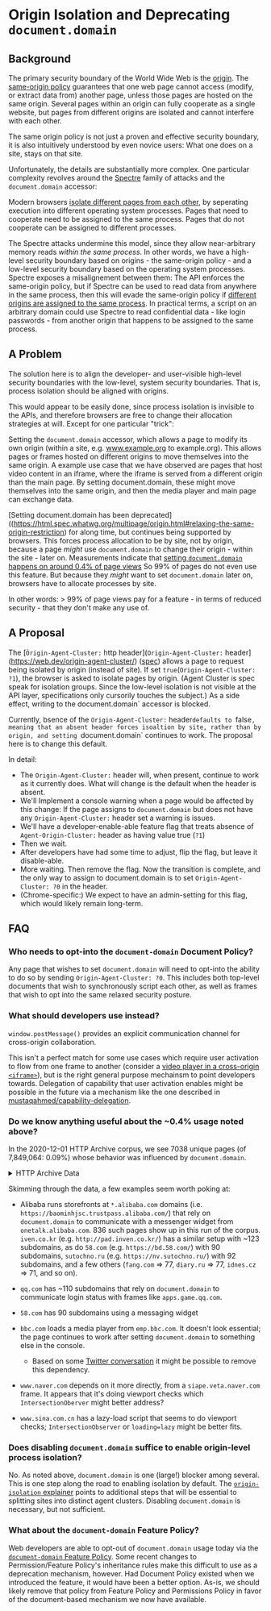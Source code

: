 # Origin Isolation and Deprecating `document.domain`

## Background

The primary security boundary of the World Wide Web is the
[origin](https://html.spec.whatwg.org/multipage/origin.html#origin). The
[same-origin policy](https://developer.mozilla.org/en-US/docs/Web/Security/Same-origin_policy)
guarantees that one web page cannot access (modify, or extract data
from) another page, unless those pages are hosted on the same origin.
Several pages within an origin can fully cooperate as a single website,
but pages from different origins are isolated and cannot
interfere with each other.

The same origin policy is not just a proven and effective security boundary,
it is also intuitively understood by even novice users: What one does on a
site, stays on that site.

Unfortunately, the details are substantially more complex. One particular
complexity revolves around the
[Spectre](https://en.wikipedia.org/wiki/Spectre_%28security_vulnerability%29)
family of attacks and the `document.domain` accessor:

Modern browsers [isolate different pages from each other](https://www.chromium.org/Home/chromium-security/site-isolation), by seperating execution into
different operating system processes. Pages that need to cooperate need to
be assigned to the same process. Pages that do not cooperate can be assigned
to different processes.

The Spectre attacks undermine this model, since they allow near-arbitrary
memory reads *within the same process*. In other words, we have a high-level
security boundary based on origins - the same-origin policy - and a low-level
security boundary based on the operating system processes. Spectre exposes a
misalignement between them: The API enforces the same-origin policy, but if
Spectre can be used to read data from anywhere in the same process, then this
will evade the same-origin policy if
[different origins are assigned to the
same process](https://chromium.googlesource.com/chromium/src/+/master/docs/security/side-channel-threat-model.md#multiple-origins-within-a-siteinstance).
In practical terms, a script on an arbitrary domain could use
Spectre to read confidential data - like login passwords - from another origin
that happens to be assigned to the same process.

## A Problem

The solution here is to align the developer- and user-visible high-level
security boundaries with the low-level, system security boundaries.
That is, process isolation should be aligned with origins.

This would appear to be easily done, since process isolation is invisible
to the APIs, and therefore browsers are free to change their allocation
strategies at will. Except for one particular "trick":

Setting the `document.domain` accessor, which allows a page to modify its
own origin (within a site, e.g. www.example.org to example.org). This allows
pages or frames hosted on different origins to move themselves into the
same origin. A example use case that we have observed are pages that host video
content in an iframe, where the iframe is served from a different origin than
the main page. By setting document.domain, these might move themselves into
the same origin, and then the media player and main page can exchange data.

[Setting document.domain has been deprecated]((https://html.spec.whatwg.org/multipage/origin.html#relaxing-the-same-origin-restriction)
for along time, but continues being supported by browsers.
This forces process allocation to be by site,
not by origin, because a page *might* use `document.domain` to change their
origin - within the site - later on. Measurements indicate that [setting
`document.domain` happens on around 0.4% of page views](https://chromestatus.com/metrics/feature/timeline/popularity/2544)  So 99% of pages do not even use this feature. But because they *might* want
to set `document.domain` later on, browsers have to allocate processes by site.

In other words: > 99% of page views pay for a feature - in terms of reduced
security - that they don't make any use of.

## A Proposal

The [`Òrigin-Agent-Cluster:` http header](`Origin-Agent-Cluster:` header](https://web.dev/origin-agent-cluster/)
([spec](https://html.spec.whatwg.org/multipage/origin.html#origin-keyed-agent-clusters))
allows a page to request being isolated by origin (instead of site). If set
`true`(`Origin-Agent-Cluster: ?1`), the browser is asked to isolate pages by
origin. (Agent Cluster is spec speak for isolation groups. Since the low-level
isolation is not visible at the API layer, specifications only cursorily
touches the subject.) As a side effect, writing to the  document.domain`
accessor is blocked.

Currently, bsence of the `Origin-Agent-Cluster:` header`defaults to `false`,
meaning that an absent header forces isoaltion by site, rather than by origin,
and setting `document.domain` continues to work. The proposal here is to change
this default.

In detail:

* The `Origin-Agent-Cluster:` header will, when present, continue to work as
  it currently does. What will change is the default when the header is absent.
* We'll Implement a console warning when a page would be affected by this
  change: If the page assigns to `document.domain` but does not have
  any `Origin-Agent-Cluster:` header set a warning is issues.
* We'll have a developer-enable-able feature flag that treats absence of
  `Agent-Origin-Cluster:` header as having value true (`?1`)
* Then we wait.
* After developers have had some time to adjust, flip the flag, but leave it
  disable-able.
* More waiting. Then remove the flag. Now the transition is
  complete, and the only way to assign to document.domain is to set
  `Origin-Agent-Cluster: ?0` in the header.
* (Chrome-specific:) We expect to have an admin-setting for this flag, which
  would likely remain long-term.

## FAQ

### Who needs to opt-into the `document-domain` Document Policy?

Any page that wishes to set `document.domain` will need to opt-into the ability to do so by sending `Origin-Agent-Cluster: ?0`. This includes both top-level documents that wish to synchronously script each other, as well as frames that wish to opt into the same relaxed security posture.

### What should developers use instead?

`window.postMessage()` provides an explicit communication channel for cross-origin collaboration.

This isn't a perfect match for some use cases which require user activation to flow from one frame to another (consider a [video player in a cross-origin `<iframe>`](https://twitter.com/JibberJim/status/1318134009252237312)), but is the right general purpose mechainsm to point developers towards. Delegation of capability that user activation enables might be possible in the future via a mechanism like the one described in [mustaqahmed/capability-delegation](https://github.com/mustaqahmed/capability-delegation).

### Do we know anything useful about the ~0.4% usage noted above?

In the 2020-12-01 HTTP Archive corpus, we see 7038 unique pages (of 7,849,064: 0.09%) whose behavior was influenced by `document.domain`. 

<details>
   <summary>HTTP Archive Data</summary>

Raw data produced by the following query is available in CSV format at https://github.com/mikewest/deprecating-document-domain/blob/main/2020-12-document-domain-usage.csv. 

```sql
SELECT
  url, NET.REG_DOMAIN(url) as host
FROM
  (
    SELECT * FROM httparchive.pages.2020_12_01_desktop
    UNION ALL
    SELECT * FROM httparchive.pages.2020_12_01_mobile
  )
WHERE
  # DocumentDomainEnabledCrossOriginAccess
  JSON_EXTRACT(payload, '$._blinkFeatureFirstUsed.Features.2544') IS NOT NULL
  # DocumentDomainBlockedCrossOriginAccess
  OR JSON_EXTRACT(payload, '$._blinkFeatureFirstUsed.Features.2543') IS NOT NULL
GROUP BY
  url
ORDER BY
  host ASC
```

</details>

Skimming through the data, a few examples seem worth poking at:

* Alibaba runs storefronts at `*.alibaba.com` domains (i.e. `https://baominhjsc.trustpass.alibaba.com/`) that rely on `document.domain` to communicate with a messenger widget from `onetalk.alibaba.com`. 836 such pages show up in this run of the corpus. `iven.co.kr` (e.g. `http://pad.inven.co.kr/`) has a similar setup with ~123 subdomains, as do `58.com` (e.g. `https://bd.58.com/`) with 90 subdomains, `sutochno.ru` (e.g. `https://nv.sutochno.ru/`) with 92 subdomains, and a few others (`fang.com` => 77, `diary.ru` => 77, `idnes.cz` => 71, and so on).

* `qq.com` has ~110 subdomains that rely on `document.domain` to communicate login status with frames like `apps.game.qq.com`.

* `58.com` has 90 subdomains using a messaging widget

* `bbc.com` loads a media player from `emp.bbc.com`. It doesn't look essential; the page continues to work after setting `document.domain` to something else in the console.

    * Based on some [Twitter conversation](https://twitter.com/mikewest/status/1318100840247427078) it might be possible to remove this dependency.

* `www.naver.com` depends on it more directly, from a `siape.veta.naver.com` frame. It appears that it's doing viewport checks which `IntersectionOberver` might better address?

* `www.sina.com.cn` has a lazy-load script that seems to do viewport checks; `IntersectionObserver` or `loading=lazy` might be better fits.

### Does disabling `document.domain` suffice to enable origin-level process isolation?

No. As noted above, `document.domain` is one (large!) blocker among several. This is one step along the road to enabling isolation by default. The [`origin-isolation` explainer](https://github.com/WICG/origin-isolation#how-it-works) points to additional steps that will be essential to splitting sites into distinct agent clusters. Disabling `document.domain` is necessary, but not sufficient.

### What about the `document-domain` Feature Policy?

Web developers are able to opt-out of `document.domain` usage today via the [`document-domain` Feature Policy](https://developer.mozilla.org/en-US/docs/Web/HTTP/Headers/Feature-Policy/document-domain). Some recent changes to Permission/Feature Policy's inheritance rules make this difficult to use as a deprecation mechanism, however. Had Document Policy existed when we introduced the feature, it would have been a better option. As-is, we should likely remove that policy from Feature Policy and Permissions Policy in favor of the document-based mechanism we now have available.
